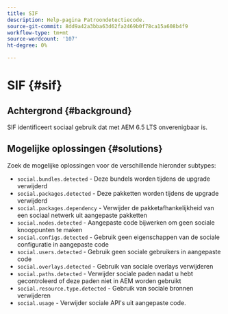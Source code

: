 ```yaml
---
title: SIF
description: Help-pagina Patroondetectiecode.
source-git-commit: 8dd9a42a3bba63d62fa2469b0f78ca15a608b4f9
workflow-type: tm+mt
source-wordcount: '107'
ht-degree: 0%

---
```


# SIF {#sif}

## Achtergrond {#background}

SIF identificeert sociaal gebruik dat met AEM 6.5 LTS onverenigbaar is.

<!-- Alexandru: drafting for now ## Possible implications and risks {#implications-and-risks} -->

## Mogelijke oplossingen {#solutions}

Zoek de mogelijke oplossingen voor de verschillende hieronder subtypes:

* `social.bundles.detected` - Deze bundels worden tijdens de upgrade verwijderd
* `social.packages.detected` - Deze pakketten worden tijdens de upgrade verwijderd
* `social.packages.dependency` - Verwijder de pakketafhankelijkheid van een sociaal netwerk uit aangepaste pakketten
* `social.nodes.detected` - Aangepaste code bijwerken om geen sociale knooppunten te maken
* `social.configs.detected` - Gebruik geen eigenschappen van de sociale configuratie in aangepaste code
* `social.users.detected` - Gebruik geen sociale gebruikers in aangepaste code
* `social.overlays.detected` - Gebruik van sociale overlays verwijderen
* `social.paths.detected` - Verwijder sociale paden nadat u hebt gecontroleerd of deze paden niet in AEM worden gebruikt
* `social.resource.type.detected` - Gebruik van sociale bronnen verwijderen
* `social.usage` - Verwijder sociale API&#39;s uit aangepaste code.